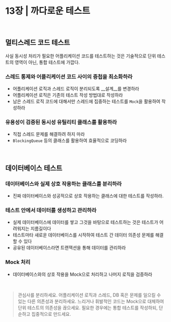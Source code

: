 # 13장 | 까다로운 테스트

<br>

## 멀티스레드 코드 테스트

사실 동시성 처리가 필요한 어플리케이션 코드를 테스트하는 것은 기술적으로 단위 테스트의 영역이 아닌, 통합 테스트에 가깝다.

### 스레드 통제와 어플리케이션 코드 사이의 중첩을 최소화하라
- 어플리케이션 로직과 스레드 로직이 분리되도록 __설계__를 변경하라
- 어플리케이션 로직은 기존의 테스트 작성 방법대로 작성하라
- 남은 스레드 로직 코드에 대해서만 스레드에 집중하는 테스트를 `Mock`을 활용하여 작성하라

### 유용성이 검증된 동시성 유틸리티 클래스를 활용하라
- 직접 스레드 문제를 해결하려 하지 마라
- `BlockingQueue` 등의 클래스를 활용하여 효율적으로 코딩하라

<br>

## 데이터베이스 테스트

### 데이터베이스와 실제 상호 작용하는 클래스를 분리하라

- 진짜 데이터베이스와 성공적으로 상호 작용하는 클래스에 대한 테스트를 작성하라. 

### 테스트 안에서 데이터를 생성하고 관리하라
- 실제 데이터베이스에 데이터를 쌓고 그것을 바탕으로 테스트하는 것은 테스트가 어려워지는 지름길이다
- 테스트마타 새로운 데이터베이스를 시작하여 테스트 간 데이터 의존성 문제를 해결할 수 있다
- 공유된 데이터베이스라면 트랜잭션을 통해 데이터를 관리하라

### Mock 처리
- 데이터베이스와의 상호 작용을 Mock으로 처리하고 나머지 로직을 검증하라

<br>

> 관심사를 분리하세요. 어플리케이션 로직과 스레드, DB 혹은 문제를 일으킬 수 있는 다른 의존성과 분리하세요.
> 느리거나 휘발적인 코드는 Mock으로 대체하여 단위 테스트의 의존성을 끊으세요.
> 필요한 경우에는 통합 테스트를 작성하되, 단순하고 집중적으로 만드세요.
